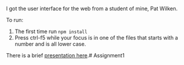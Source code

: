 I got the user interface for the web from a student of mine, Pat Wilken.

To run:

1. The first time run `npm install`
2. Press ctrl-f5 while your focus is in one of the files that starts with a number and is all lower case.


There is a brief [presentation here](EventsAndObjects.pdf).# Assignment1
